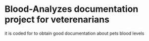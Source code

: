 # Blood-Analyzes documentation project for veterenarians
it is coded for to obtain good documentation about pets blood levels
